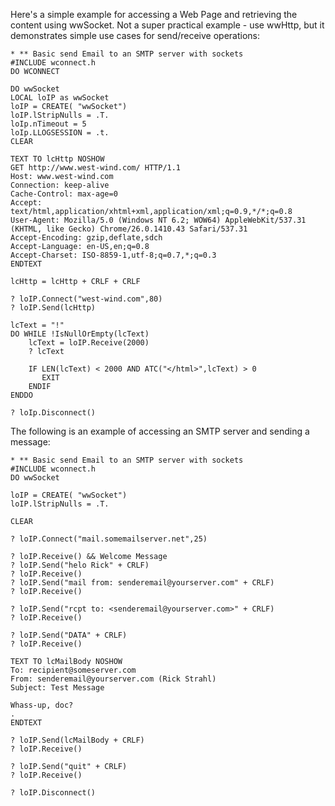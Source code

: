 ﻿Here's a simple example for accessing a Web Page and retrieving the content using wwSocket. Not a super practical example - use wwHttp, but it demonstrates simple use cases for send/receive operations:

```foxpro
* ** Basic send Email to an SMTP server with sockets
#INCLUDE wconnect.h
DO WCONNECT

DO wwSocket
LOCAL loIP as wwSocket
loIP = CREATE( "wwSocket")
loIP.lStripNulls = .T.
loIp.nTimeout = 5
loIp.LLOGSESSION = .t.
CLEAR

TEXT TO lcHttp NOSHOW
GET http://www.west-wind.com/ HTTP/1.1
Host: www.west-wind.com
Connection: keep-alive
Cache-Control: max-age=0
Accept: text/html,application/xhtml+xml,application/xml;q=0.9,*/*;q=0.8
User-Agent: Mozilla/5.0 (Windows NT 6.2; WOW64) AppleWebKit/537.31 (KHTML, like Gecko) Chrome/26.0.1410.43 Safari/537.31
Accept-Encoding: gzip,deflate,sdch
Accept-Language: en-US,en;q=0.8
Accept-Charset: ISO-8859-1,utf-8;q=0.7,*;q=0.3
ENDTEXT

lcHttp = lcHttp + CRLF + CRLF

? loIP.Connect("west-wind.com",80)
? loIP.Send(lcHttp)

lcText = "!"
DO WHILE !IsNullOrEmpty(lcText)
	lcText = loIP.Receive(2000) 
	? lcText

	IF LEN(lcText) < 2000 AND ATC("</html>",lcText)	> 0
	   EXIT
	ENDIF
ENDDO

? loIp.Disconnect()
```

The following is an example of accessing an SMTP server and sending a message:

```foxpro
* ** Basic send Email to an SMTP server with sockets
#INCLUDE wconnect.h
DO wwSocket

loIP = CREATE( "wwSocket")
loIP.lStripNulls = .T.

CLEAR

? loIP.Connect("mail.somemailserver.net",25)

? loIP.Receive() && Welcome Message
? loIP.Send("helo Rick" + CRLF)
? loIP.Receive()
? loIP.Send("mail from: senderemail@yourserver.com" + CRLF)
? loIP.Receive()

? loIP.Send("rcpt to: <senderemail@yourserver.com>" + CRLF)
? loIP.Receive()

? loIP.Send("DATA" + CRLF)
? loIP.Receive()

TEXT TO lcMailBody NOSHOW
To: recipient@someserver.com
From: senderemail@yourserver.com (Rick Strahl)
Subject: Test Message

Whass-up, doc?
.
ENDTEXT

? loIP.Send(lcMailBody + CRLF)
? loIP.Receive()

? loIP.Send("quit" + CRLF)
? loIP.Receive()

? loIP.Disconnect()
```